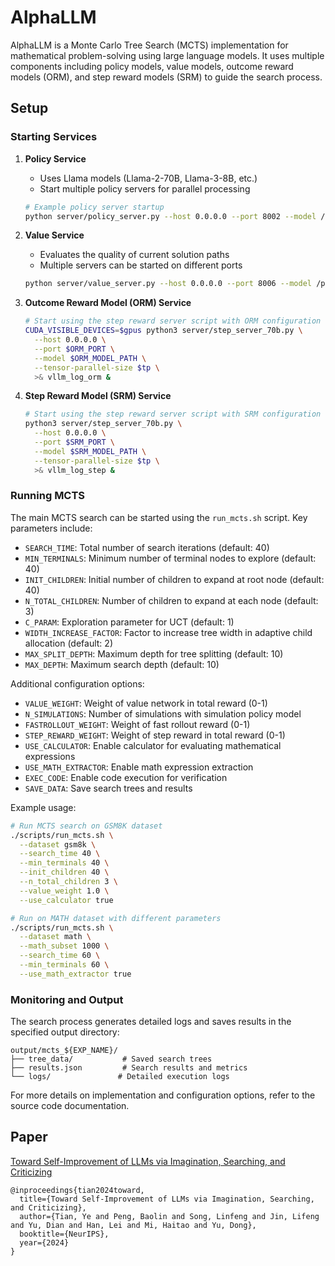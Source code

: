 # AlphaLLM

AlphaLLM is a Monte Carlo Tree Search (MCTS) implementation for mathematical problem-solving using large language models. It uses multiple components including policy models, value models, outcome reward models (ORM), and step reward models (SRM) to guide the search process.

## Setup

### Starting Services

1. **Policy Service**
   - Uses Llama models (Llama-2-70B, Llama-3-8B, etc.)
   - Start multiple policy servers for parallel processing
   ```bash
   # Example policy server startup
   python server/policy_server.py --host 0.0.0.0 --port 8002 --model /path/to/llama/model --tensor-parallel-size 4
   ```

2. **Value Service**
   - Evaluates the quality of current solution paths
   - Multiple servers can be started on different ports
   ```bash
   python server/value_server.py --host 0.0.0.0 --port 8006 --model /path/to/value/model
   ```

3. **Outcome Reward Model (ORM) Service**
   ```bash
   # Start using the step reward server script with ORM configuration
   CUDA_VISIBLE_DEVICES=$gpus python3 server/step_server_70b.py \
     --host 0.0.0.0 \
     --port $ORM_PORT \
     --model $ORM_MODEL_PATH \
     --tensor-parallel-size $tp \
     >& vllm_log_orm &
   ```

4. **Step Reward Model (SRM) Service**
   ```bash
   # Start using the step reward server script with SRM configuration
   python3 server/step_server_70b.py \
     --host 0.0.0.0 \
     --port $SRM_PORT \
     --model $SRM_MODEL_PATH \
     --tensor-parallel-size $tp \
     >& vllm_log_step &
   ```

### Running MCTS

The main MCTS search can be started using the `run_mcts.sh` script. Key parameters include:

- `SEARCH_TIME`: Total number of search iterations (default: 40)
- `MIN_TERMINALS`: Minimum number of terminal nodes to explore (default: 40) 
- `INIT_CHILDREN`: Initial number of children to expand at root node (default: 40)
- `N_TOTAL_CHILDREN`: Number of children to expand at each node (default: 3)
- `C_PARAM`: Exploration parameter for UCT (default: 1)
- `WIDTH_INCREASE_FACTOR`: Factor to increase tree width in adaptive child allocation (default: 2)
- `MAX_SPLIT_DEPTH`: Maximum depth for tree splitting (default: 10)
- `MAX_DEPTH`: Maximum search depth (default: 10)

Additional configuration options:

- `VALUE_WEIGHT`: Weight of value network in total reward (0-1)
- `N_SIMULATIONS`: Number of simulations with simulation policy model
- `FASTROLLOUT_WEIGHT`: Weight of fast rollout reward (0-1)
- `STEP_REWARD_WEIGHT`: Weight of step reward in total reward (0-1)
- `USE_CALCULATOR`: Enable calculator for evaluating mathematical expressions
- `USE_MATH_EXTRACTOR`: Enable math expression extraction
- `EXEC_CODE`: Enable code execution for verification
- `SAVE_DATA`: Save search trees and results

Example usage:

```bash
# Run MCTS search on GSM8K dataset
./scripts/run_mcts.sh \
  --dataset gsm8k \
  --search_time 40 \
  --min_terminals 40 \
  --init_children 40 \
  --n_total_children 3 \
  --value_weight 1.0 \
  --use_calculator true

# Run on MATH dataset with different parameters
./scripts/run_mcts.sh \
  --dataset math \
  --math_subset 1000 \
  --search_time 60 \
  --min_terminals 60 \
  --use_math_extractor true
```

### Monitoring and Output

The search process generates detailed logs and saves results in the specified output directory:

```
output/mcts_${EXP_NAME}/
├── tree_data/           # Saved search trees
├── results.json         # Search results and metrics
└── logs/               # Detailed execution logs
```

For more details on implementation and configuration options, refer to the source code documentation.

## Paper

[Toward Self-Improvement of LLMs via Imagination, Searching, and Criticizing](https://arxiv.org/pdf/2404.12253)
```
@inproceedings{tian2024toward,
  title={Toward Self-Improvement of LLMs via Imagination, Searching, and Criticizing},
  author={Tian, Ye and Peng, Baolin and Song, Linfeng and Jin, Lifeng and Yu, Dian and Han, Lei and Mi, Haitao and Yu, Dong},
  booktitle={NeurIPS},
  year={2024}
}